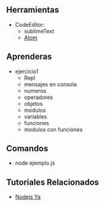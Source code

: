 ## Herramientas
- CodeEditor:
  - sublimeText
  - [Atom](https://atom.io)

## Aprenderas
- ejercicio1
  - Repl
  - mensajes en consola
  - numeros
  - operadores
  - objetos
  - modulos
  - variables
  - funciones
  - modulos con funciones


## Comandos
- node ejemplo.js

## Tutoriales Relacionados
- [Nodejs Ya](http://www.tutorialesprogramacionya.com/javascriptya/nodejsya/)
